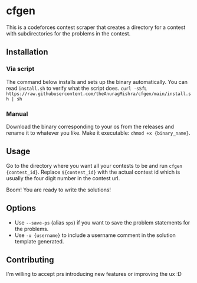 # cfgen

This is a codeforces contest scraper that creates a directory for a contest with subdirectories for the problems in the contest.

## Installation

### Via script

The command below installs and sets up the binary automatically. You can read `install.sh` to verify what the script does.
`curl -sSfL https://raw.githubusercontent.com/theAnuragMishra/cfgen/main/install.sh | sh`

### Manual

Download the binary corresponding to your os from the releases and rename it to whatever you like.
Make it executable: `chmod +x {binary_name}`.

## Usage

Go to the directory where you want all your contests to be and run `cfgen {contest_id}`. Replace `${contest_id}` with the actual contest id which is usually the four digit number in the contest url.

Boom! You are ready to write the solutions!

## Options

- Use `--save-ps` (alias `sps`) if you want to save the problem statements for the problems.
- Use `-u {username}` to include a username comment in the solution template generated.

## Contributing

I'm willing to accept prs introducing new features or improving the ux :D
